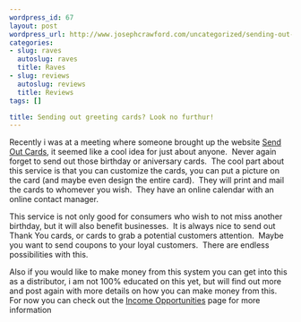```yaml
--- 
wordpress_id: 67
layout: post
wordpress_url: http://www.josephcrawford.com/uncategorized/sending-out-greeting-cards-look-no-furthur/
categories: 
- slug: raves
  autoslug: raves
  title: Raves
- slug: reviews
  autoslug: reviews
  title: Reviews
tags: []

title: Sending out greeting cards? Look no furthur!
---
```


Recently i was at a meeting where someone brought up the website [Send Out Cards](http://www.sendoutcards.com/ "Send Out Cards"), it seemed like a cool idea for just about anyone.  Never again forget to send out those birthday or aniversary cards.  The cool part about this service is that you can customize the cards, you can put a picture on the card (and maybe even design the entire card).  They will print and mail the cards to whomever you wish.  They have an online calendar with an online contact manager.

This service is not only good for consumers who wish to not miss another birthday, but it will also benefit businesses.  It is always nice to send out Thank You cards, or cards to grab a potential customers attention.  Maybe you want to send coupons to your loyal customers.  There are endless possibilities with this.

Also if you would like to make money from this system you can get into this as a distributor, i am not 100% educated on this yet, but will find out more and post again with more details on how you can make money from this.  For now you can check out the [Income Opportunities](https://www.sendoutcards.com/cgi-bin/trncustomer.pl?income_opportunities: "Send Out Cards - Income Opportunity") page for more information 

